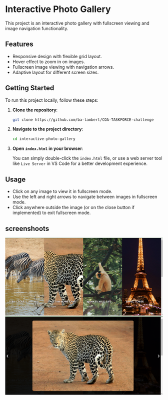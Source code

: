 # Interactive Photo Gallery

This project is an interactive photo gallery with fullscreen viewing and image navigation functionality.

## Features

- Responsive design with flexible grid layout.
- Hover effect to zoom in on images.
- Fullscreen image viewing with navigation arrows.
- Adaptive layout for different screen sizes.


## Getting Started

To run this project locally, follow these steps:

1. **Clone the repository**:

    ```sh
    git clone https://github.com/ba-lambert/COA-TASKFORCE-challenge
    ```

2. **Navigate to the project directory**:

    ```sh
    cd interactive-photo-gallery
    ```

3. **Open `index.html` in your browser**:

    You can simply double-click the `index.html` file, or use a web server tool like `Live Server` in VS Code for a better development experience.

## Usage

- Click on any image to view it in fullscreen mode.
- Use the left and right arrows to navigate between images in fullscreen mode.
- Click anywhere outside the image (or on the close button if implemented) to exit fullscreen mode.

## screenshoots
![Screenshot 1](images/mainPage.png)
![Screenshot 2](images/singleImage.png)
